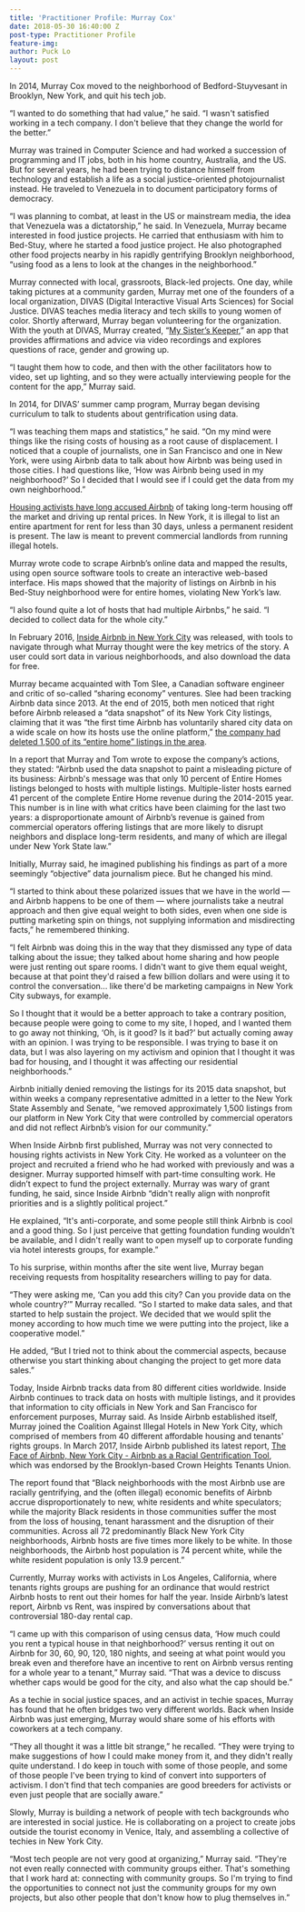 ```yaml
---
title: 'Practitioner Profile: Murray Cox'
date: 2018-05-30 16:40:00 Z
post-type: Practitioner Profile
feature-img: 
author: Puck Lo
layout: post
---
```


In 2014, Murray Cox moved to the neighborhood of Bedford-Stuyvesant in Brooklyn, New York, and quit his tech job.

“I wanted to do something that had value,” he said. “I wasn't satisfied working in a tech company. I don't believe that they change the world for the better.”

Murray was trained in Computer Science and had worked a succession of programming and IT jobs, both in his home country, Australia, and the US. But for several years, he had been trying to distance himself from technology and establish a life as a social justice-oriented photojournalist instead. He traveled to Venezuela in to document participatory forms of democracy.

“I was planning to combat, at least in the US or mainstream media, the idea that Venezuela was a dictatorship,” he said. In Venezuela, Murray became interested in food justice projects. He carried that enthusiasm with him to Bed-Stuy, where he started a food justice project. He also photographed other food projects nearby in his rapidly gentrifying Brooklyn neighborhood, “using food as a lens to look at the changes in the neighborhood.” 

Murray connected with local, grassroots, Black-led projects. One day, while taking pictures at a community garden, Murray met one of the founders of a local organization, DIVAS (Digital Interactive Visual Arts Sciences) for Social Justice. DIVAS teaches media literacy and tech skills to young women of color. Shortly afterward, Murray began volunteering for the organization. With the youth at DIVAS, Murray created, “[My Sister’s Keeper](https://play.google.com/store/apps/details?id=org.divasforsocialjustice.mysisterskeeper&hl=en),” an app that provides affirmations and advice via video recordings and explores questions of race, gender and growing up.

“I taught them how to code, and then with the other facilitators how to video, set up lighting, and so they were actually interviewing people for the content for the app,” Murray said. 

In 2014, for DIVAS’ summer camp program, Murray began devising curriculum to talk to students about gentrification using data.

“I was teaching them maps and statistics,” he said. “On my mind were things like the rising costs of housing as a root cause of displacement. I noticed that a couple of journalists, one in San Francisco and one in New York, were using Airbnb data to talk about how Airbnb was being used in those cities. I had questions like, ‘How was Airbnb being used in my neighborhood?’ So I decided that I would see if I could get the data from my own neighborhood.”

[Housing activists have long accused Airbnb](https://www.marketwatch.com/story/this-is-how-much-airbnb-is-driving-up-home-prices-and-rents-2017-10-31) of taking long-term housing off the market and driving up rental prices. In New York, it is illegal to list an entire apartment for rent for less than 30 days, unless a permanent resident is present. The law is meant to prevent commercial landlords from running illegal hotels.

Murray wrote code to scrape Airbnb’s online data and mapped the results, using open source software tools to create an interactive web-based interface. His maps showed that the majority of listings on Airbnb in his Bed-Stuy neighborhood were for entire homes, violating New York’s law.

“I also found quite a lot of hosts that had multiple Airbnbs,” he said. “I decided to collect data for the whole city.”
 
In February 2016, [Inside Airbnb in New York City](http://insideairbnb.com/new-york-city/) was released, with tools to navigate through what Murray thought were the key metrics of the story. A user could sort data in various neighborhoods, and also download the data for free.

Murray became acquainted with Tom Slee, a Canadian software engineer and critic of so-called “sharing economy” ventures. Slee had been tracking Airbnb data since 2013. At the end of 2015, both men noticed that right before Airbnb released a “data snapshot” of its New York City listings, claiming that it was “the first time Airbnb has voluntarily shared city data on a wide scale on how its hosts use the online platform,” [the company had deleted 1,500 of its “entire home” listings in the area](http://insideairbnb.com/how-airbnb-hid-the-facts-in-nyc/). 

In a report that Murray and Tom wrote to expose the company’s actions, they stated: “Airbnb used the data snapshot to paint a misleading picture of its business: Airbnb's message was that only 10 percent of Entire Homes listings belonged to hosts with multiple listings. Multiple-lister hosts earned 41 percent of the complete Entire Home revenue during the 2014-2015 year. This number is in line with what critics have been claiming for the last two years: a disproportionate amount of Airbnb’s revenue is gained from commercial operators offering listings that are more likely to disrupt neighbors and displace long-term residents, and many of which are illegal under New York State law.”

Initially, Murray said, he imagined publishing his findings as part of a more seemingly “objective”  data journalism piece. But he changed his mind.

“I started to think about these polarized issues that we have in the world — and Airbnb happens to be one of them — where journalists take a neutral approach and then give equal weight to both sides, even when one side is putting marketing spin on things, not supplying information and misdirecting facts,” he remembered thinking.

“I felt Airbnb was doing this in the way that they dismissed any type of data talking about the issue; they talked about home sharing and how people were just renting out spare rooms. I didn't want to give them equal weight, because at that point they'd raised a few billion dollars and were using it to control the conversation... like there'd be marketing campaigns in New York City subways, for example. 

So I thought that it would be a better approach to take a contrary position, because people were going to come to my site, I hoped, and I wanted them to go away not thinking, ‘Oh, is it good? Is it bad?’ but actually coming away with an opinion. I was trying to be responsible. I was trying to base it on data, but I was also layering on my activism and opinion that I thought it was bad for housing, and I thought it was affecting our residential neighborhoods.”

Airbnb initially denied removing the listings for its 2015 data snapshot, but within weeks a company representative admitted in a letter to the New York State Assembly and Senate, “we removed approximately 1,500 listings from our platform in New York City that were controlled by commercial operators and did not reflect Airbnb’s vision for our community.”

When Inside Airbnb first published, Murray was not very connected to housing rights activists in New York City. He worked as a volunteer on the project and recruited a friend who he had worked with previously and was a designer. Murray supported himself with part-time consulting work. He didn’t expect to fund the project externally. Murray was wary of grant funding, he said, since Inside Airbnb “didn't really align with nonprofit priorities and is a slightly political project.” 

He explained, “It's anti-corporate, and some people still think Airbnb is cool and a good thing. So I just perceive that getting foundation funding wouldn't be available, and I didn't really want to open myself up to corporate funding via hotel interests groups, for example.”

To his surprise, within months after the site went live, Murray began receiving requests from hospitality researchers willing to pay for data.

“They were asking me, ‘Can you add this city? Can you provide data on the whole country?’” Murray recalled. “So I started to make data sales, and that started to help sustain the project. We decided that we would split the money according to how much time we were putting into the project, like a cooperative model.”

He added, “But I tried not to think about the commercial aspects, because otherwise you start thinking about changing the project to get more data sales.”

Today, Inside Airbnb tracks data from 80 different cities worldwide. Inside Airbnb continues to track data on hosts with multiple listings, and it provides that information to city officials in New York and San Francisco for enforcement purposes, Murray said. As Inside Airbnb established itself, Murray joined the Coalition Against Illegal Hotels in New York City, which comprised of members from 40 different affordable housing and tenants' rights groups. In March 2017, Inside Airbnb published its latest report, [The Face of Airbnb, New York City - Airbnb as a Racial Gentrification Tool](http://insideairbnb.com/face-of-airbnb-nyc/), which was endorsed by the Brooklyn-based Crown Heights Tenants Union. 

The report found that “Black neighborhoods with the most Airbnb use are racially gentrifying, and the (often illegal) economic benefits of Airbnb accrue disproportionately to new, white residents and white speculators; while the majority Black residents in those communities suffer the most from the loss of housing, tenant harassment and the disruption of their communities. Across all 72 predominantly Black New York City neighborhoods, Airbnb hosts are five times more likely to be white. In those neighborhoods, the Airbnb host population is 74 percent white, while the white resident population is only 13.9 percent.”

Currently, Murray works with activists in Los Angeles, California, where tenants rights groups are pushing for an ordinance that would restrict Airbnb hosts to rent out their homes for half the year. Inside Airbnb’s latest report, Airbnb vs Rent, was inspired by conversations about that controversial 180-day rental cap.

“I came up with this comparison of using census data, ‘How much could you rent a typical house in that neighborhood?’ versus renting it out on Airbnb for 30, 60, 90, 120, 180 nights, and seeing at what point would you break even and therefore have an incentive to rent on Airbnb versus renting for a whole year to a tenant,” Murray said. “That was a device to discuss whether caps would be good for the city, and also what the cap should be.”

As a techie in social justice spaces, and an activist in techie spaces, Murray has found that he often bridges two very different worlds. Back when Inside Airbnb was just emerging, Murray would share some of his efforts with coworkers at a tech company.

“They all thought it was a little bit strange,” he recalled. “They were trying to make suggestions of how I could make money from it, and they didn't really quite understand. I do keep in touch with some of those people, and some of those people I've been trying to kind of convert into supporters of activism. I don't find that tech companies are good breeders for activists or even just people that are socially aware.”

Slowly, Murray is building a network of people with tech backgrounds who are interested in social justice. He is collaborating on a project to create jobs outside the tourist economy in Venice, Italy, and assembling a collective of techies in New York City.

“Most tech people are not very good at organizing,” Murray said. “They're not even really connected with community groups either. That's something that I work hard at: connecting with community groups. So I'm trying to find the opportunities to connect not just the community groups for my own projects, but also other people that don't know how to plug themselves in.”